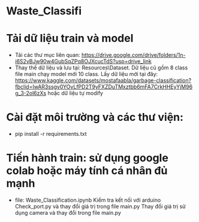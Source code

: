 # Waste_Classifi
# Tải dữ liệu train và model
- Tải các thư mục liên quan: https://drive.google.com/drive/folders/1n-i6S2vBJw90w4GubSqZPq8OJXcucTdS?usp=drive_link
- Thay thế dữ liệu và lưu tại: Resources\Dataset. 
    Dữ liệu cũ gồm 8 class file main chạy model mới 10 class.
    Lấy dữ liệu mới tại đây: https://www.kaggle.com/datasets/mostafaabla/garbage-classification?fbclid=IwAR3ssgy0YOvLfPD2T9yFXZDuTMxztbb6mFA7CrkHHEyYjM96g_3-2ol6zXs
    hoặc dữ liệu tự modify
  
# Cài đặt môi trường và các thư viện:
- pip install -r requirements.txt
# Tiến hành train: sử dụng google colab hoặc máy tính cá nhân đủ mạnh
- file: Waste_Classification.ipynb
 Kiểm tra kết nối với arduino Check_port.py và thay đổi giá trị trong file main.py
 Thay đổi giá trị sử dụng camera và thay đổi trong file main.py
